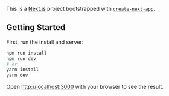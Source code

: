 This is a [Next.js](https://nextjs.org/) project bootstrapped with [`create-next-app`](https://github.com/vercel/next.js/tree/canary/packages/create-next-app).

## Getting Started

First, run the install and server:

```bash
npm run install
npm run dev
# or
yarn install
yarn dev
```

Open [http://localhost:3000](http://localhost:3000) with your browser to see the result.

